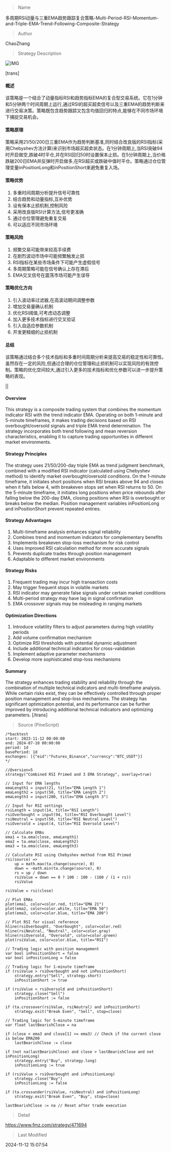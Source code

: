 
> Name

多周期RSI动量与三重EMA趋势跟踪复合策略-Multi-Period-RSI-Momentum-and-Triple-EMA-Trend-Following-Composite-Strategy

> Author

ChaoZhang

> Strategy Description

![IMG](https://www.fmz.com/upload/asset/1609e3215807bea0a9a.png)

[trans]
#### 概述
该策略是一个结合了动量指标RSI和趋势指标EMA的复合型交易系统。它在1分钟和5分钟两个时间周期上运行,通过RSI的超买超卖信号以及三重EMA的趋势判断来进行交易决策。策略既包含趋势跟踪又包含均值回归的特点,能够在不同市场环境下捕捉交易机会。

#### 策略原理
策略采用21/50/200日三重EMA作为趋势判断基准,同时结合改良版的RSI指标(采用Chebyshev方法计算)来识别市场超买超卖状态。在1分钟周期上,当RSI突破94时开启做空,跌破4时平仓,并在RSI回归50时设置保本止损。在5分钟周期上,当价格跌破200日EMA并反弹时开启做多,在RSI超买或跌破中值时平仓。策略通过仓位管理变量inPositionLong和inPositionShort来避免重复入场。

#### 策略优势
1. 多重时间周期分析提升信号可靠性
2. 结合趋势和动量指标,互补优势
3. 设有保本止损机制,控制风险
4. 采用改良版RSI计算方法,信号更准确
5. 通过仓位管理避免重复交易
6. 可以适应不同市场环境

#### 策略风险
1. 频繁交易可能带来较高手续费
2. 在剧烈波动市场中可能频繁触发止损
3. RSI指标在某些市场条件下可能产生虚假信号
4. 多周期策略可能在信号确认上存在滞后
5. EMA交叉信号在震荡市场可能产生误导

#### 策略优化方向
1. 引入波动率过滤器,在高波动期间调整参数
2. 增加交易量确认机制
3. 优化RSI阈值,可考虑动态调整
4. 加入更多技术指标进行交叉验证
5. 引入自适应参数机制
6. 开发更精细的止损机制

#### 总结
该策略通过结合多个技术指标和多重时间周期分析来提高交易的稳定性和可靠性。虽然存在一定的风险,但通过合理的仓位管理和止损机制可以实现风险的有效控制。策略的优化空间较大,通过引入更多的技术指标和优化参数可以进一步提升策略的表现。

||

#### Overview
This strategy is a composite trading system that combines the momentum indicator RSI with the trend indicator EMA. Operating on both 1-minute and 5-minute timeframes, it makes trading decisions based on RSI overbought/oversold signals and triple EMA trend determination. The strategy incorporates both trend following and mean reversion characteristics, enabling it to capture trading opportunities in different market environments.

#### Strategy Principles
The strategy uses 21/50/200-day triple EMA as trend judgment benchmark, combined with a modified RSI indicator (calculated using Chebyshev method) to identify market overbought/oversold conditions. On the 1-minute timeframe, it initiates short positions when RSI breaks above 94 and closes when it falls below 4, with breakeven stops set when RSI returns to 50. On the 5-minute timeframe, it initiates long positions when price rebounds after falling below the 200-day EMA, closing positions when RSI is overbought or breaks below the median. Position management variables inPositionLong and inPositionShort prevent repeated entries.

#### Strategy Advantages
1. Multi-timeframe analysis enhances signal reliability
2. Combines trend and momentum indicators for complementary benefits
3. Implements breakeven stop-loss mechanism for risk control
4. Uses improved RSI calculation method for more accurate signals
5. Prevents duplicate trades through position management
6. Adaptable to different market environments

#### Strategy Risks
1. Frequent trading may incur high transaction costs
2. May trigger frequent stops in volatile markets
3. RSI indicator may generate false signals under certain market conditions
4. Multi-period strategy may have lag in signal confirmation
5. EMA crossover signals may be misleading in ranging markets

#### Optimization Directions
1. Introduce volatility filters to adjust parameters during high volatility periods
2. Add volume confirmation mechanism
3. Optimize RSI thresholds with potential dynamic adjustment
4. Include additional technical indicators for cross-validation
5. Implement adaptive parameter mechanisms
6. Develop more sophisticated stop-loss mechanisms

#### Summary
The strategy enhances trading stability and reliability through the combination of multiple technical indicators and multi-timeframe analysis. While certain risks exist, they can be effectively controlled through proper position management and stop-loss mechanisms. The strategy has significant optimization potential, and its performance can be further improved by introducing additional technical indicators and optimizing parameters.
[/trans]



> Source (PineScript)

``` pinescript
/*backtest
start: 2023-11-12 00:00:00
end: 2024-07-10 00:00:00
period: 1d
basePeriod: 1d
exchanges: [{"eid":"Futures_Binance","currency":"BTC_USDT"}]
*/

//@version=5
strategy("Combined RSI Primed and 3 EMA Strategy", overlay=true)

// Input for EMA lengths
emaLength1 = input(21, title="EMA Length 1")
emaLength2 = input(50, title="EMA Length 2")
emaLength3 = input(200, title="EMA Length 3")

// Input for RSI settings
rsiLength = input(14, title="RSI Length")
rsiOverbought = input(94, title="RSI Overbought Level")
rsiNeutral = input(50, title="RSI Neutral Level")
rsiOversold = input(4, title="RSI Oversold Level")

// Calculate EMAs
ema1 = ta.ema(close, emaLength1)
ema2 = ta.ema(close, emaLength2)
ema3 = ta.ema(close, emaLength3)

// Calculate RSI using Chebyshev method from RSI Primed
rsi(source) =>
    up = math.max(ta.change(source), 0)
    down = -math.min(ta.change(source), 0)
    rs = up / down
    rsiValue = down == 0 ? 100 : 100 - (100 / (1 + rs))
    rsiValue

rsiValue = rsi(close)

// Plot EMAs
plot(ema1, color=color.red, title="EMA 21")
plot(ema2, color=color.white, title="EMA 50")
plot(ema3, color=color.blue, title="EMA 200")

// Plot RSI for visual reference
hline(rsiOverbought, "Overbought", color=color.red)
hline(rsiNeutral, "Neutral", color=color.gray)
hline(rsiOversold, "Oversold", color=color.green)
plot(rsiValue, color=color.blue, title="RSI")

// Trading logic with position management
var bool inPositionShort = false
var bool inPositionLong = false

// Trading logic for 1-minute timeframe
if (rsiValue > rsiOverbought and not inPositionShort)
    strategy.entry("Sell", strategy.short)
    inPositionShort := true

if (rsiValue < rsiOversold and inPositionShort)
    strategy.close("Sell")
    inPositionShort := false

if (ta.crossover(rsiValue, rsiNeutral) and inPositionShort)
    strategy.exit("Break Even", "Sell", stop=close)

// Trading logic for 5-minute timeframe
var float lastBearishClose = na

if (close < ema3 and close[1] >= ema3) // Check if the current close is below EMA200
    lastBearishClose := close

if (not na(lastBearishClose) and close > lastBearishClose and not inPositionLong)
    strategy.entry("Buy", strategy.long)
    inPositionLong := true

if (rsiValue > rsiOverbought and inPositionLong)
    strategy.close("Buy")
    inPositionLong := false

if (ta.crossunder(rsiValue, rsiNeutral) and inPositionLong)
    strategy.exit("Break Even", "Buy", stop=close)

lastBearishClose := na // Reset after trade execution
```

> Detail

https://www.fmz.com/strategy/471694

> Last Modified

2024-11-12 15:07:54
